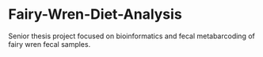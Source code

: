 # Fairy-Wren-Diet-Analysis
Senior thesis project focused on bioinformatics and fecal metabarcoding of fairy wren fecal samples.
